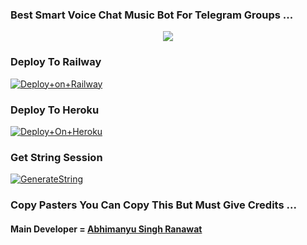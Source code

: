 ### Best Smart Voice Chat Music Bot For Telegram Groups ...


<p align="center"><a href="https://t.me/Itz_Venom_xD"><img src="https://telegra.ph/file/de138de8fd880becb9cf1.jpg"></a></p>




### Deploy To Railway

[![Deploy+on+Railway](https://railway.app/button.svg)](https://railway.app/new/template?template=https://github.com/Badshah653/SuperMusic&envs=API_ID,API_HASH,BOT_TOKEN,STRING_SESSION)


### Deploy To Heroku

[![Deploy+On+Heroku](https://www.herokucdn.com/deploy/button.svg)](https://heroku.com/deploy?template=https://github.com/Badshah653/SuperMusic)



### Get String Session

[![GenerateString](https://img.shields.io/badge/repl.it-generateString-yellowgreen)](https://replit.com/@AdityaHalder/StringSession)



### Copy Pasters You Can Copy This But Must Give Credits ...

#### Main Developer = [Abhimanyu Singh Ranawat](https://t.me/Itz_Venom_xD)
